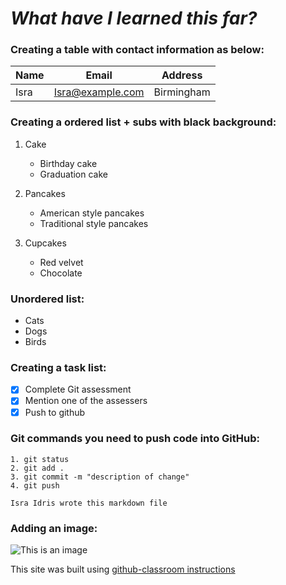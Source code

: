 # **_What have I learned this far?_**

### Creating a table with contact information as below:

|Name|Email|Address|
|----|-----|-------| 
|Isra|Isra@example.com|Birmingham|

### Creating a ordered list + subs with black background: 

1. Cake
  
     * Birthday cake
     * Graduation cake

2. Pancakes

     * American style pancakes
     * Traditional style pancakes 
    
3. Cupcakes
     
     * Red velvet
     * Chocolate


### Unordered list:
* Cats
* Dogs 
* Birds

### Creating a task list:
- [x] Complete Git assessment
- [x] Mention one of the assessers 
- [x] Push to github

### Git commands you need to push code into GitHub:
```
1. git status
2. git add .
3. git commit -m "description of change"
4. git push 
```

`Isra Idris wrote this markdown file`

### Adding an image:
![This is an image](https://pbs.twimg.com/profile_images/1352229421474844673/zsMKSjXv_400x400.jpg)

<!-- This is a hidden message: HELLOOO -->


This site was built using [github-classroom instructions](https://github.com/black-codher-bootcamp-2022-daly/unit-01-github-fundamentals-homework-Israidris)